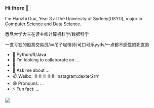 ### Hi there 👋

I'm Hanzhi Guo, Year 3 at the University of Sydney(USYD), major in Computer Science and Data Science. 

悉尼大学大三在读主修计算机科学/数据科学 

一直亏钱的股票交易员/半吊子咖啡师/可口可乐yyds/一点都不感性的死直男



- 🌱 Python/R/Java
- 👯 I’m looking to collaborate on ...
- 🤔 
- 💬 Ask me about ...
- 📫 Weibo: 韭韭韭韭韭 Instagram:dexter2rrr
- 😄 Pronouns: ...
- ⚡ Fun fact: ...

![](https://github-readme-stats.vercel.app/api?username=Gary0232)
